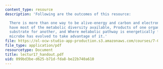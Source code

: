```yaml
---
content_type: resource
description: 'Following are the outcomes of this resource:

  There is more than one way to be alive-energy and carbon and electrons, Microbes
  have most of the metabolic diversity available, Products of one organism are the
  substrate for another, and Where metabolic pathway is energetically favorable, a
  microbe has evolved to take advantage of it.'
file: https://ol-ocw-studio-app-production.s3.amazonaws.com/courses/7-014-introductory-biology-spring-2005/099bd3bed625b71dfda8be22b740a610_lectur17_handout.pdf
file_type: application/pdf
resourcetype: Document
title: lectur17_handout.pdf
uid: 099bd3be-d625-b71d-fda8-be22b740a610
---
```

